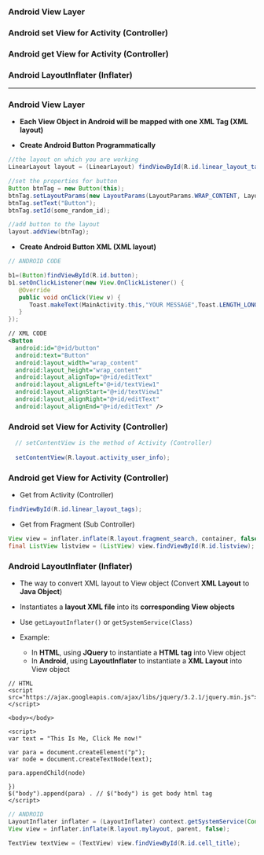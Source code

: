 ### Android View Layer
### Android set View for Activity (Controller)
### Android get View for Activity (Controller)
### Android LayoutInflater (Inflater)

-----------------------

### Android View Layer

* **Each View Object in Android will be mapped with one XML Tag (XML layout)**

* **Create Android Button Programmatically**

```java
//the layout on which you are working
LinearLayout layout = (LinearLayout) findViewById(R.id.linear_layout_tags);

//set the properties for button
Button btnTag = new Button(this);
btnTag.setLayoutParams(new LayoutParams(LayoutParams.WRAP_CONTENT, LayoutParams.WRAP_CONTENT));
btnTag.setText("Button");
btnTag.setId(some_random_id);

//add button to the layout
layout.addView(btnTag);
```

* **Create Android Button XML (XML layout)**
```java
// ANDROID CODE

b1=(Button)findViewById(R.id.button);
b1.setOnClickListener(new View.OnClickListener() {
   @Override
   public void onClick(View v) {
      Toast.makeText(MainActivity.this,"YOUR MESSAGE",Toast.LENGTH_LONG).show();
   }
});
```

```xml   
// XML CODE
<Button
  android:id="@+id/button"
  android:text="Button"
  android:layout_width="wrap_content"
  android:layout_height="wrap_content"
  android:layout_alignTop="@+id/editText"
  android:layout_alignLeft="@+id/textView1"
  android:layout_alignStart="@+id/textView1"
  android:layout_alignRight="@+id/editText"
  android:layout_alignEnd="@+id/editText" />
```

### Android set View for Activity (Controller)

```java
  // setContentView is the method of Activity (Controller)
  
  setContentView(R.layout.activity_user_info);
```

### Android get View for Activity (Controller)
* Get from Activity (Controller)

```java
findViewById(R.id.linear_layout_tags);
```
* Get from Fragment (Sub Controller)

```java
View view = inflater.inflate(R.layout.fragment_search, container, false);
final ListView listview = (ListView) view.findViewById(R.id.listview);
```

### Android LayoutInflater (Inflater)
* The way to convert XML layout to View object (Convert **XML Layout** to **Java Object**)
* Instantiates a **layout XML file** into its **corresponding View objects**
* Use `getLayoutInflater()` or `getSystemService(Class)`

* Example:
  * In **HTML**, using **JQuery** to instantiate a **HTML tag** into View object
  * In **Android**, using **LayoutInflater**  to instantiate a **XML Layout** into View object
 
```
// HTML 
<script src="https://ajax.googleapis.com/ajax/libs/jquery/3.2.1/jquery.min.js"></script>

<body></body>

<script>
var text = "This Is Me, Click Me now!"

var para = document.createElement("p");
var node = document.createTextNode(text);

para.appendChild(node)

})
$("body").append(para) . // $("body") is get body html tag
</script>
```

```java
// ANDROID
LayoutInflater inflater = (LayoutInflater) context.getSystemService(Context.LAYOUT_INFLATER_SERVICE);
View view = inflater.inflate(R.layout.mylayout, parent, false);

TextView textView = (TextView) view.findViewById(R.id.cell_title);
```
      






